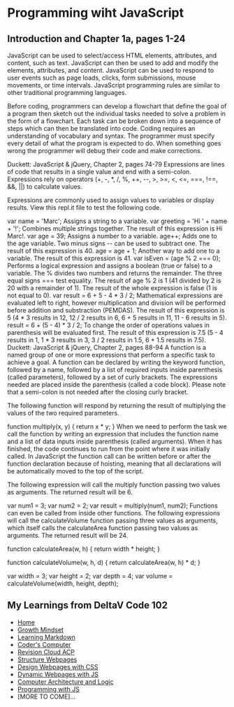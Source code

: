 # Programming wiht JavaScript

## Introduction and Chapter 1a, pages 1-24

JavaScript can be used to select/access HTML elements, attributes, and content, such as text. JavaScript can then be used to add and modify the elements, attributes, and content. JavaScript can be used to respond to user events such as page loads, clicks, form submissions, mouse movements, or time intervals. JavaScript programming rules are similar to other traditional programming languages.

Before coding, programmers can develop a flowchart that define the goal of a program then sketch out the individual tasks needed to solve a problem in the form of a flowchart. Each task can be broken down into a sequence of steps which can then be translated into code. Coding requires an understanding of vocabulary and syntax. The programmer must specify every detail of what the program is expected to do. When something goes wrong the programmer will debug their code and make corrections.

Duckett: JavaScript & jQuery, Chapter 2, pages 74-79
Expressions are lines of code that results in a single value and end with a semi-colon. Expressions rely on operators (+, -, *, /, %, ++, --, >, >=, <, <=, ===, !==, &&, ||) to calculate values.

Expressions are commonly used to assign values to variables or display results. View this repl.it file to test the following code.

var name = 'Marc'; Assigns a string to a variable.
var greeting = 'Hi ' + name + '!'; Combines multiple strings together. The result of this expression is Hi Marc!.
var age = 39; Assigns a number to a variable.
age++; Adds one to the age variable. Two minus signs -- can be used to subtract one. The result of this expression is 40.
age = age + 1; Another way to add one to a variable. The result of this expression is 41.
var isEven = (age % 2 === 0); Performs a logical expression and assigns a boolean (true or false) to a variable. The % divides two numbers and returns the remainder. The three equal signs === test equality. The result of age % 2 is 1 (41 divided by 2 is 20 with a remainder of 1). The result of the whole expression is false (1 is not equal to 0).
var result = 6 + 5 - 4 * 3 / 2; Mathematical expressions are evaluated left to right, however multiplication and division will be performed before addition and substraction (PEMDAS). The result of this expression is 5 (4 * 3 results in 12, 12 / 2 results in 6, 6 + 5 results in 11, 11 - 6 results in 5).
result = 6 + (5 - 4) * 3 / 2; To change the order of operations values in parenthesis will be evaluated first. The result of this expression is 7.5 (5 - 4 results in 1, 1 * 3 results in 3, 3 / 2 results in 1.5, 6 + 1.5 results in 7.5).
Duckett: JavaScript & jQuery, Chapter 2, pages 88-94
A function is a named group of one or more expressions that perform a specific task to achieve a goal. A function can be declared by writing the keyword function, followed by a name, followed by a list of required inputs inside parenthesis (called parameters), followed by a set of curly brackets. The expressions needed are placed inside the parenthesis (called a code block). Please note that a semi-colon is not needed after the closing curly bracket.

The following function will respond by returning the result of multiplying the values of the two required parameters.

function multiply(x, y) {
  return x * y;
}
When we need to perform the task we call the function by writing an expression that includes the function name and a list of data inputs inside parenthesis (called arguments). When it has finished, the code continues to run from the point where it was initially called. In JavaScript the function call can be written before or after the function declaration because of hoisting, meaning that all declarations will be automatically moved to the top of the script.

The following expression will call the multiply function passing two values as arguments. The returned result will be 6.

var num1 = 3;
var num2 = 2;
var result = multiply(num1, num2);
Functions can even be called from inside other functions. The following expressions will call the calculateVolume function passing three values as arguments, which itself calls the calculateArea function passing two values as arguments. The returned result will be 24.

function calculateArea(w, h) {
  return width * height;
}

function calculateVolume(w, h, d) {
  return calculateArea(w, h) * d;
}

var width = 3;
var height = 2;
var depth = 4;
var volume = calculateVolume(width, height, depth);

## My Learnings from DeltaV Code 102
- [Home](README.md)
- [Growth Mindset](GROWTH_MINDSET.md)
- [Learning Markdown](LEARNING_MARKDOWN.md)
- [Coder's Computer](CODERS_COMPUTER.md)
- [Revision Cloud ACP](REVISION_CLOUD.md)
- [Structure Webpages](STRUCTURE_WEBPAGES.md)
- [Design Webpages with CSS](DESIGN_WEBPAGES_CSS.md)
- [Dynamic Webpages with JS](DYNAMIC_WEBPAGES_JS.md)
- [Computer Architecture and Logic](COMPUTER_ARCHI_LOGIC.md)
- [Programming with JS](PROGRAMMING_WITH_JAVASCRIPT.md)
- [MORE TO COME]...
